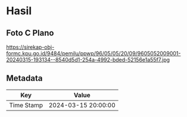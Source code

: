 # Hasil

## Foto C Plano

https://sirekap-obj-formc.kpu.go.id/9484/pemilu/ppwp/96/05/05/20/09/9605052009001-20240315-193134--8540d5d1-254a-4992-bded-52156e1a55f7.jpg


## Metadata

| Key        | Value               |
| ---------- | ------------------- |
| Time Stamp | 2024-03-15 20:00:00 |



